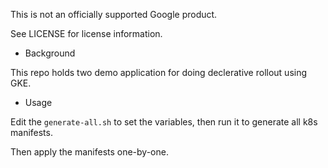 This is not an officially supported Google product.

See LICENSE for license information.

* Background

This repo holds two demo application for doing declerative rollout using GKE.

* Usage

Edit the `generate-all.sh` to set the variables, then run it to generate all k8s manifests. 

Then apply the manifests one-by-one.
